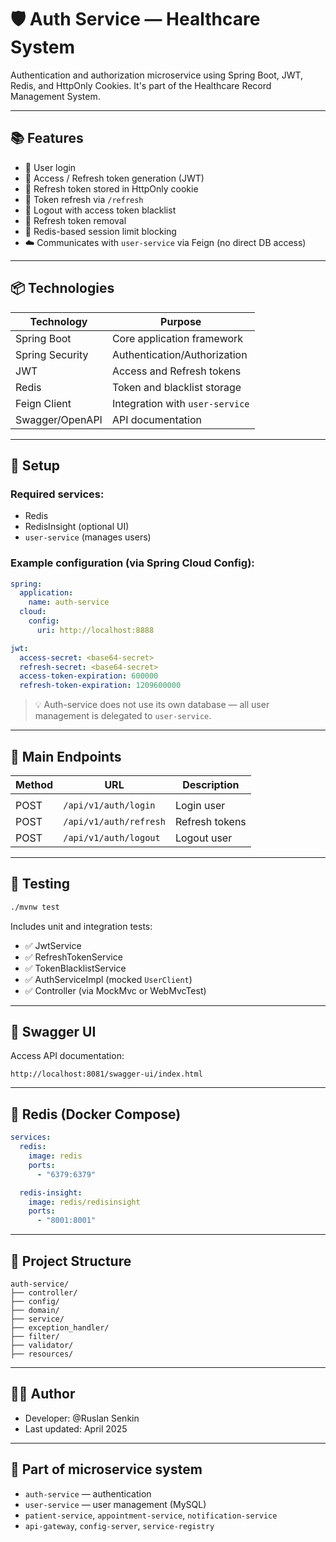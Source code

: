 # 🛡️ Auth Service — Healthcare System

Authentication and authorization microservice using Spring Boot, JWT, Redis, and HttpOnly Cookies. It's part of the Healthcare Record Management System.

---

## 📚 Features

- 🔐 User  login
- 🔑 Access / Refresh token generation (JWT)
- 🧁 Refresh token stored in HttpOnly cookie
- 🔁 Token refresh via `/refresh`
- 🚪 Logout with access token blacklist
- 🧼 Refresh token removal
- 🚫 Redis-based session limit blocking
- ☁️ Communicates with `user-service` via Feign (no direct DB access)

---

## 📦 Technologies

| Technology         | Purpose                             |
|--------------------|-------------------------------------|
| Spring Boot        | Core application framework          |
| Spring Security    | Authentication/Authorization        |
| JWT                | Access and Refresh tokens           |
| Redis              | Token and blacklist storage         |
| Feign Client       | Integration with `user-service`     |
| Swagger/OpenAPI    | API documentation                   |

---

## 🔧 Setup

### Required services:

- Redis
- RedisInsight (optional UI)
- `user-service` (manages users)

### Example configuration (via Spring Cloud Config):

```yaml
spring:
  application:
    name: auth-service
  cloud:
    config:
      uri: http://localhost:8888

jwt:
  access-secret: <base64-secret>
  refresh-secret: <base64-secret>
  access-token-expiration: 600000
  refresh-token-expiration: 1209600000
```

> 💡 Auth-service does not use its own database — all user management is delegated to `user-service`.

---

## 🔐 Main Endpoints

| Method | URL | Description        |
|--------|-----|--------------------|
|    |  |    |
| POST   | `/api/v1/auth/login`        | Login user         |
| POST   | `/api/v1/auth/refresh`      | Refresh tokens     |
| POST   | `/api/v1/auth/logout`       | Logout user        |

---

## 🔬 Testing

```bash
./mvnw test
```

Includes unit and integration tests:

- ✅ JwtService
- ✅ RefreshTokenService
- ✅ TokenBlacklistService
- ✅ AuthServiceImpl (mocked `UserClient`)
- ✅ Controller (via MockMvc or WebMvcTest)

---

## 📜 Swagger UI

Access API documentation:

```
http://localhost:8081/swagger-ui/index.html
```

---

## 🐳 Redis (Docker Compose)

```yaml
services:
  redis:
    image: redis
    ports:
      - "6379:6379"

  redis-insight:
    image: redis/redisinsight
    ports:
      - "8001:8001"
```

---

## 📁 Project Structure

```
auth-service/
├── controller/
├── config/
├── domain/
├── service/
├── exception_handler/
├── filter/
├── validator/
├── resources/
```

---

## 🧑‍💻 Author

- Developer: @Ruslan Senkin
- Last updated: April 2025

---

## 🧩 Part of microservice system

- `auth-service` — authentication
- `user-service` — user management (MySQL)
- `patient-service`, `appointment-service`, `notification-service`
- `api-gateway`, `config-server`, `service-registry`